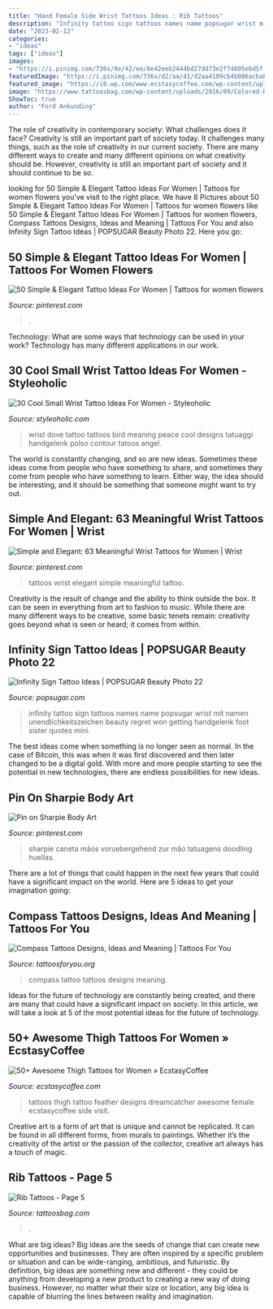 ```yaml
---
title: "Hand Female Side Wrist Tattoos Ideas : Rib Tattoos"
description: "Infinity tattoo sign tattoos names name popsugar wrist mit namen unendlichkeitszeichen beauty regret won getting handgelenk foot sister quotes mini"
date: "2023-02-12"
categories:
- "ideas"
tags: ["ideas"]
images:
- "https://i.pinimg.com/736x/8e/42/ee/8e42eeb2444bd27dd73e2f74805e6d5f.jpg"
featuredImage: "https://i.pinimg.com/736x/d2/aa/41/d2aa4189cb4b086acbabd43d64ab5167.jpg"
featured_image: "https://i0.wp.com/www.ecstasycoffee.com/wp-content/uploads/2016/10/Thigh-Tattoos-for-Women-7.jpg"
image: "https://www.tattoosbag.com/wp-content/uploads/2016/09/Colored-Rose-Tattoo-On-Rib.jpg"
ShowToc: true
author: "Ford Ankunding"
---
```



The role of creativity in contemporary society: What challenges does it face?
Creativity is still an important part of society today. It challenges many things, such as the role of creativity in our current society. There are many different ways to create and many different opinions on what creativity should be. However, creativity is still an important part of society and it should continue to be so.

	

		
looking for 50 Simple &amp; Elegant Tattoo Ideas For Women | Tattoos for women flowers you've visit to the right place. We have 8 Pictures about 50 Simple &amp; Elegant Tattoo Ideas For Women | Tattoos for women flowers like 50 Simple &amp; Elegant Tattoo Ideas For Women | Tattoos for women flowers, Compass Tattoos Designs, Ideas and Meaning | Tattoos For You and also Infinity Sign Tattoo Ideas | POPSUGAR Beauty Photo 22. Here you go:
		
    
## 50 Simple &amp; Elegant Tattoo Ideas For Women | Tattoos For Women Flowers

<img loading=lazy src="https://i.pinimg.com/736x/d2/aa/41/d2aa4189cb4b086acbabd43d64ab5167.jpg" onerror="this.onerror=null;this.src='https://tse1.mm.bing.net/th?id=OIP.FsNXjm2iG_gWonmLMF54SgHaKR&amp;pid=15.1';" alt="50 Simple &amp; Elegant Tattoo Ideas For Women | Tattoos for women flowers">

_Source: pinterest.com_

>. 

	

Technology: What are some ways that technology can be used in your work?
Technology has many different applications in our work.

    
## 30 Cool Small Wrist Tattoo Ideas For Women - Styleoholic

<img loading=lazy src="https://i.styleoholic.com/2016/12/Black-contour-bird-tattoo.jpg" onerror="this.onerror=null;this.src='https://tse3.mm.bing.net/th?id=OIP.oGgQXOLwgdlq_LxSVTnvtgHaJ4&amp;pid=15.1';" alt="30 Cool Small Wrist Tattoo Ideas For Women - Styleoholic">

_Source: styleoholic.com_

>wrist dove tattoo tattoos bird meaning peace cool designs tatuaggi handgelenk polso contour tatoos angel. 

	

The world is constantly changing, and so are new ideas. Sometimes these ideas come from people who have something to share, and sometimes they come from people who have something to learn. Either way, the idea should be interesting, and it should be something that someone might want to try out.

    
## Simple And Elegant: 63 Meaningful Wrist Tattoos For Women | Wrist

<img loading=lazy src="https://i.pinimg.com/736x/06/bb/b1/06bbb172f14d3fa82622a2fb851b74e3.jpg" onerror="this.onerror=null;this.src='https://tse4.mm.bing.net/th?id=OIP.dIeW8xDH97lxRrOF9WqkdwHaLH&amp;pid=15.1';" alt="Simple and Elegant: 63 Meaningful Wrist Tattoos for Women | Wrist">

_Source: pinterest.com_

>tattoos wrist elegant simple meaningful tattoo. 

	

Creativity is the result of change and the ability to think outside the box. It can be seen in everything from art to fashion to music. While there are many different ways to be creative, some basic tenets remain: creativity goes beyond what is seen or heard; it comes from within.

    
## Infinity Sign Tattoo Ideas | POPSUGAR Beauty Photo 22

<img loading=lazy src="https://media1.popsugar-assets.com/files/thumbor/BFwrBOUy_IXMvZRVb5o4R1JMx6o/fit-in/1024x1024/filters:strip_icc-!!-/2015/05/22/804/n/1922153/7b4700bd28e7850f_patrick-beauty-infinityTattooIdeas_postGraphic/i/Infinity-Sign-Tattoo-Ideas.jpg" onerror="this.onerror=null;this.src='https://tse3.mm.bing.net/th?id=OIP.6aN2aOPFSZ-WvoszyIzUPAHaJ5&amp;pid=15.1';" alt="Infinity Sign Tattoo Ideas | POPSUGAR Beauty Photo 22">

_Source: popsugar.com_

>infinity tattoo sign tattoos names name popsugar wrist mit namen unendlichkeitszeichen beauty regret won getting handgelenk foot sister quotes mini. 

	

The best ideas come when something is no longer seen as normal. In the case of Bitcoin, this was when it was first discovered and then later changed to be a digital gold. With more and more people starting to see the potential in new technologies, there are endless possibilities for new ideas.

    
## Pin On Sharpie Body Art

<img loading=lazy src="https://i.pinimg.com/736x/8e/42/ee/8e42eeb2444bd27dd73e2f74805e6d5f.jpg" onerror="this.onerror=null;this.src='https://tse1.mm.bing.net/th?id=OIP.Yq1V6SH72t_9cAV1mXGmhwHaJ3&amp;pid=15.1';" alt="Pin on Sharpie Body Art">

_Source: pinterest.com_

>sharpie caneta mãos voruebergehend zur mão tatuagens doodling huellas. 

	

There are a lot of things that could happen in the next few years that could have a significant impact on the world. Here are 5 ideas to get your imagination going: 

    
## Compass Tattoos Designs, Ideas And Meaning | Tattoos For You

<img loading=lazy src="http://www.tattoosforyou.org/wp-content/uploads/2013/09/Compass-Tattoo-Images-764x1024.jpg" onerror="this.onerror=null;this.src='https://tse3.mm.bing.net/th?id=OIP.GLMbrY62mVe6O6vxp_h6DgHaJ7&amp;pid=15.1';" alt="Compass Tattoos Designs, Ideas and Meaning | Tattoos For You">

_Source: tattoosforyou.org_

>compass tattoo tattoos designs meaning. 

	

Ideas for the future of technology are constantly being created, and there are many that could have a significant impact on society. In this article, we will take a look at 5 of the most potential ideas for the future of technology.

    
## 50+ Awesome Thigh Tattoos For Women » EcstasyCoffee

<img loading=lazy src="https://i0.wp.com/www.ecstasycoffee.com/wp-content/uploads/2016/10/Thigh-Tattoos-for-Women-7.jpg" onerror="this.onerror=null;this.src='https://tse1.mm.bing.net/th?id=OIP.zz0skY4t8Xs8X6QMNcUz7QHaHa&amp;pid=15.1';" alt="50+ Awesome Thigh Tattoos for Women » EcstasyCoffee">

_Source: ecstasycoffee.com_

>tattoos thigh tattoo feather designs dreamcatcher awesome female ecstasycoffee side visit. 

	

Creative art is a form of art that is unique and cannot be replicated. It can be found in all different forms, from murals to paintings. Whether it’s the creativity of the artist or the passion of the collector, creative art always has a touch of magic.

    
## Rib Tattoos - Page 5

<img loading=lazy src="https://www.tattoosbag.com/wp-content/uploads/2016/09/Colored-Rose-Tattoo-On-Rib.jpg" onerror="this.onerror=null;this.src='https://tse2.mm.bing.net/th?id=OIP.Zgb3UzSlPpNKqF7Vhq7oyQHaLE&amp;pid=15.1';" alt="Rib Tattoos - Page 5">

_Source: tattoosbag.com_

>. 

	

What are big ideas?
Big ideas are the seeds of change that can create new opportunities and businesses. They are often inspired by a specific problem or situation and can be wide-ranging, ambitious, and futuristic. By definition, big ideas are something new and different - they could be anything from developing a new product to creating a new way of doing business. However, no matter what their size or location, any big idea is capable of blurring the lines between reality and imagination.

